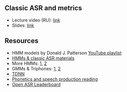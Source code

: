 ## Classic ASR and metrics

- Lecture video (RU): [link](https://youtu.be/G3LG74VWJ_A?si=Pj9sjS2MMjHGUc2T)
- Slides: [link](https://docs.google.com/presentation/d/1t7ot6o8Fpy4GP19fhWsSdia81X3mmXzR_VYJdI-iGzU/edit?usp=sharing)


## Resources

- HMM models by Donald J. Patterson [YouTube playlist](https://youtube.com/playlist?list=PLix7MmR3doRo3NGNzrq48FItR3TDyuLCo&si=PwBLSSrHBKc3qLHs)
- [HMMs & classic ASR materials](http://web.stanford.edu/class/cs224s/semesters/2024-spring/lecture-slides/224s.24.lec7.pdf)
- More HMMs: [1](https://www.inf.ed.ac.uk/teaching/courses/asr/2024-25/asr04-hmm-intro.pdf), [2](https://www.inf.ed.ac.uk/teaching/courses/asr/2024-25/asr05-hmm-algorithms.pdf)
- GMMs & Triphones: [1](https://www.inf.ed.ac.uk/teaching/courses/asr/2024-25/asr06-gmms.pdf), [2](https://www.inf.ed.ac.uk/teaching/courses/asr/2024-25/asr07-cdhmm.pdf)
- [TDNN](https://www.inf.ed.ac.uk/teaching/courses/asr/2024-25/asr11-dnn-arch.pdf) 
- [Phonetics and speech production reading](http://web.stanford.edu/class/cs224s/semesters/2024-spring/lecture-slides/224s.24.lec2.pdf)
- [Open ASR Leaderboard](https://huggingface.co/spaces/hf-audio/open_asr_leaderboard)
